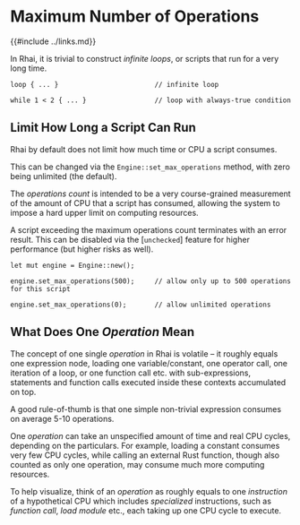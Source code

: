 Maximum Number of Operations
===========================

{{#include ../links.md}}


In Rhai, it is trivial to construct _infinite loops_, or scripts that run for a very long time.

```rust,no_run
loop { ... }                        // infinite loop

while 1 < 2 { ... }                 // loop with always-true condition
```


Limit How Long a Script Can Run
------------------------------

Rhai by default does not limit how much time or CPU a script consumes.

This can be changed via the `Engine::set_max_operations` method, with zero being unlimited (the default).

The _operations count_ is intended to be a very course-grained measurement of the amount of CPU that a script
has consumed, allowing the system to impose a hard upper limit on computing resources.

A script exceeding the maximum operations count terminates with an error result.
This can be disabled via the [`unchecked`] feature for higher performance (but higher risks as well).

```rust,no_run
let mut engine = Engine::new();

engine.set_max_operations(500);     // allow only up to 500 operations for this script

engine.set_max_operations(0);       // allow unlimited operations
```


What Does One _Operation_ Mean
-----------------------------

The concept of one single _operation_ in Rhai is volatile &ndash; it roughly equals one expression node,
loading one variable/constant, one operator call, one iteration of a loop, or one function call etc.
with sub-expressions, statements and function calls executed inside these contexts accumulated on top.

A good rule-of-thumb is that one simple non-trivial expression consumes on average 5-10 operations.

One _operation_ can take an unspecified amount of time and real CPU cycles, depending on the particulars.
For example, loading a constant consumes very few CPU cycles, while calling an external Rust function,
though also counted as only one operation, may consume much more computing resources.

To help visualize, think of an _operation_ as roughly equals to one _instruction_ of a hypothetical CPU
which includes _specialized_ instructions, such as _function call_, _load module_ etc., each taking up
one CPU cycle to execute.
